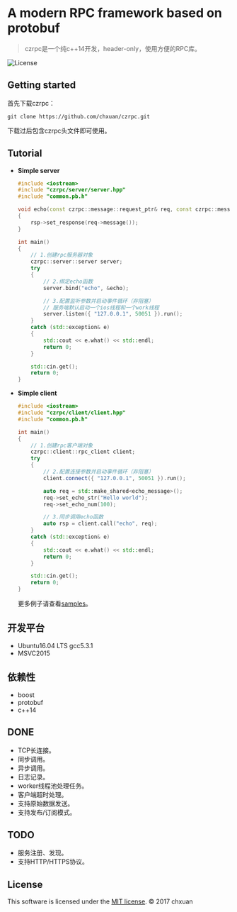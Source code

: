 A modern RPC framework based on protobuf 
===============================================

> czrpc是一个纯c++14开发，header-only，使用方便的RPC库。

![License][1] 

## Getting started
首先下载czrpc：

    git clone https://github.com/chxuan/czrpc.git

下载过后包含czrpc头文件即可使用。

## Tutorial

* **Simple server**

    ```cpp
    #include <iostream>
    #include "czrpc/server/server.hpp"
    #include "common.pb.h"
    
    void echo(const czrpc::message::request_ptr& req, const czrpc::message::response_ptr& rsp)
    {
        rsp->set_response(req->message());
    }
    
    int main()
    {
        // 1.创建rpc服务器对象
        czrpc::server::server server;
        try
        {
            // 2.绑定echo函数
            server.bind("echo", &echo);
    
            // 3.配置监听参数并启动事件循环（非阻塞）
            // 服务端默认启动一个ios线程和一个work线程
            server.listen({ "127.0.0.1", 50051 }).run();
        }
        catch (std::exception& e)
        {
            std::cout << e.what() << std::endl;
            return 0;
        }
    
        std::cin.get();
        return 0;
    }
    ```
    
* **Simple client**
    ```cpp
    #include <iostream>
    #include "czrpc/client/client.hpp"
    #include "common.pb.h"
    
    int main()
    {   
        // 1.创建rpc客户端对象
        czrpc::client::rpc_client client;
        try
        {
            // 2.配置连接参数并启动事件循环（非阻塞）
            client.connect({ "127.0.0.1", 50051 }).run();
    
            auto req = std::make_shared<echo_message>();
            req->set_echo_str("Hello world");
            req->set_echo_num(100);
    
            // 3.同步调用echo函数
            auto rsp = client.call("echo", req);
        }
        catch (std::exception& e)
        {
            std::cout << e.what() << std::endl;
            return 0;
        }
    
        std::cin.get();
        return 0;
    }
    ```

    更多例子请查看[samples][2]。
    
## 开发平台

* Ubuntu16.04 LTS gcc5.3.1
* MSVC2015

## 依赖性

* boost
* protobuf
* c++14

## DONE

* TCP长连接。
* 同步调用。
* 异步调用。
* 日志记录。
* worker线程池处理任务。
* 客户端超时处理。
* 支持原始数据发送。
* 支持发布/订阅模式。

## TODO

* 服务注册、发现。
* 支持HTTP/HTTPS协议。


## License
This software is licensed under the [MIT license][3]. © 2017 chxuan


  [1]: http://img.shields.io/badge/license-MIT-blue.svg?style=flat-square
  [2]: https://github.com/chxuan/czrpc/tree/master/samples
  [3]: https://github.com/chxuan/czrpc/blob/master/LICENSE
